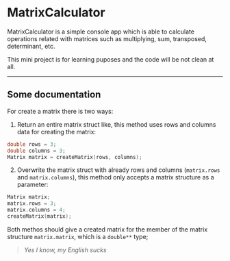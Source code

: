 # MatrixCalculator

MatrixCalculator is a simple console app which is able to calculate operations related with matrices such as multiplying, sum, transposed, determinant, etc.

This mini project is for learning puposes and the code will be not clean at all.

----

## Some documentation

For create a matrix there is two ways:

1. Return an entire matrix struct like, this method uses rows and columns data for creating the matrix:
```c++
double rows = 3;
double columns = 3;
Matrix matrix = createMatrix(rows, columns);
```
2. Overwrite the matrix struct with already rows and columns (`matrix.rows` and `matrix.columns`), this method only accepts a matrix structure as a parameter:
```c++
Matrix matrix;
matrix.rows = 3;
matrix.columns = 4;
createMatrix(matrix);
```
Both methos should give a created matrix for the member of the matrix structure `matrix.matrix`, which is a `double**` type;

>*Yes I know, my English sucks*